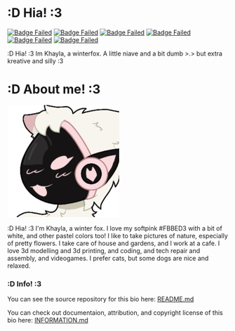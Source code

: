 # :D Hia! :3
[![Badge Failed](https://badgen.net/badge/Female/She%2FHer%20Pet%2FSlut/?color=pink)](https://github.com/KhaylaPaws)
[![Badge Failed](https://badgen.net/badge/Propety%20Of/Jack%20Owens%20Gallagher/?color=pink)](https://khaylapaws.me/abouthim)
[![Badge Failed](https://badgen.net/badge/164cm/5'4"/?color=pink)](https://github.com/KhaylaPaws)
[![Badge Failed](https://badgen.net/badge/64kg/114lb/?color=pink)](https://github.com/KhaylaPaws)
[![Badge Failed](https://badgen.net/badge/Color/%23FBBED3/?color=pink)](https://github.com/KhaylaPaws)
[![Badge Failed](https://badgen.net/badge/Birthday/Oct%2010%202004/?color=pink)](https://github.com/KhaylaPaws)

:D Hia! :3 Im Khayla, a winterfox. A little niave and a bit dumb >.> but extra kreative and silly :3

# :D About me! :3

![Image Failed to Load](./assets/profile.jpeg)

:D Hia! :3 I'm Khayla, a winter fox. I love my softpink #FBBED3 with a bit of white, and other pastel colors too! I like to take pictures of nature, especially of pretty flowers. I take care of house and gardens, and I work at a cafe. I love 3d modelling and 3d printing, and coding, and tech repair and assembly, and videogames. I prefer cats, but some dogs are nice and relaxed.


### :D Info! :3
You can see the source repository for this bio here: [README.md](https://github.com/KhaylaPaws/KhaylaPaws/blob/main/README.md)

You can check out documentaion, attribution, and copyright license of this bio here: [INFORMATION.md](https://github.com/KhaylaPaws/KhaylaPaws/blob/main/INFORMATION.md)

